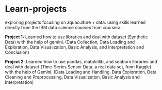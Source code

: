 # Learn-projects
exploring projects focusing on aquaculture + data.
using skills learned directly from the IBM data science courses from coursera.

**Project 1:** Learned how to use libraries and deal with dataset (Synthetic Data) with the help of gemini. (Data Collection, Data Loading and Exploration, Data Visualization, Basic Analysis, and Interpretation and Conclusion)

**Project 2**: Learned how to use pandas, matplotlib, and seaborn libraries and deal with dataset (Time-Series Sensor Data, a real data set, from Kaggle) with the help of Gemini. (Data Loading and Handling, Data Exploration, Data Cleaning and Preprocessing, Data Visualization, Basic Analysis and Interpretation)
